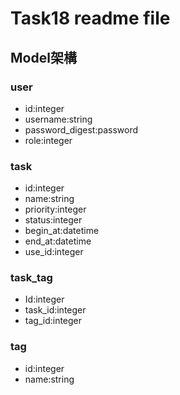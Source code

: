 # Task18 readme file
## Model架構
### user
* id:integer
* username:string
* password_digest:password
* role:integer
### task
* id:integer
* name:string
* priority:integer
* status:integer
* begin_at:datetime
* end_at:datetime
* use_id:integer
### task_tag
* Id:integer
* task_id:integer
* tag_id:integer
### tag
* id:integer
* name:string